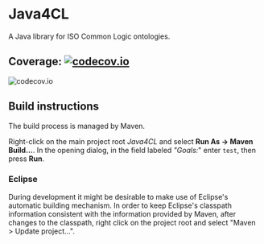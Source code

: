 Java4CL
=======

A Java library for ISO Common Logic ontologies.

Coverage: [![codecov.io](http://codecov.io/github/ag-csw/Java4CL/coverage.svg?branch=java8)](http://codecov.io/github/ag-csw/Java4CL?branch=java8)
--------
![codecov.io](http://codecov.io/github/ag-csw/Java4CL/branch.svg?branch=java8)

Build instructions
------------------

The build process is managed by Maven.

Right-click on the main project root *Java4CL* and select **Run As → Maven
Build…**. In the opening dialog, in the field labeled *"Goals:*" enter `test`,
then press **Run**.

### Eclipse

During development it might be desirable to make use of Eclipse's automatic
building mechanism. In order to keep Eclipse's classpath information consistent
with the information provided by Maven, after changes to the classpath, right
click on the project root and select "Maven \> Update project...".

